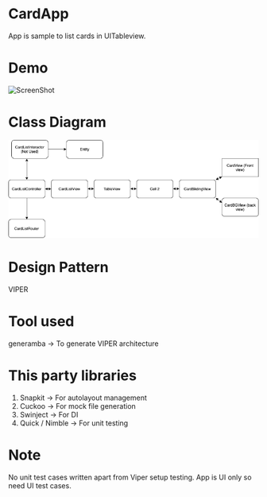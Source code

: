 # CardApp

App is sample to list cards in UITableview.

# Demo

![ScreenShot](https://github.com/mohit5189/CardApp/master/blob/Assets/app.gif)

# Class Diagram

![ScreenShot](https://github.com/mohit5189/CardApp/blob/master/Assets/class.png)

# Design Pattern
VIPER

# Tool used

generamba -> To generate VIPER architecture

# This party libraries
1. Snapkit -> For autolayout management
2. Cuckoo -> For mock file generation
3. Swinject -> For DI 
4. Quick / Nimble -> For unit testing 


# Note
No unit test cases written apart from Viper setup testing. App is UI only so need UI test cases.
